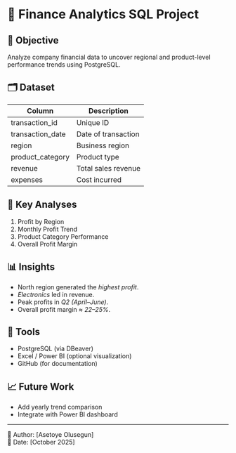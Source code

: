 # 💼 Finance Analytics SQL Project

## 🎯 Objective
Analyze company financial data to uncover regional and product-level performance trends using PostgreSQL.

## 🗂 Dataset
| Column | Description |
|---------|-------------|
| transaction_id | Unique ID |
| transaction_date | Date of transaction |
| region | Business region |
| product_category | Product type |
| revenue | Total sales revenue |
| expenses | Cost incurred |

## 🧮 Key Analyses
1. Profit by Region  
2. Monthly Profit Trend  
3. Product Category Performance  
4. Overall Profit Margin  

## 📊 Insights
- North region generated the *highest profit*.  
- *Electronics* led in revenue.  
- Peak profits in *Q2 (April–June)*.  
- Overall profit margin ≈ *22–25%*.  

## 🧠 Tools
- PostgreSQL (via DBeaver)  
- Excel / Power BI (optional visualization)  
- GitHub (for documentation)  

## 📈 Future Work
- Add yearly trend comparison  
- Integrate with Power BI dashboard  

---

💬 Author: [Asetoye Olusegun]  
📅 Date: [October 2025]
